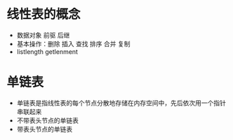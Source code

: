 # 线性表的概念
- 数据对象 前驱 后继
- 基本操作：删除 插入 查找 排序 合并 复制
- listlength getlenment

# 单链表
- 单链表是指线性表的每个节点分散地存储在内存空间中，先后依次用一个指针串联起来
- 不带表头节点的单链表
- 带表头节点的单链表
